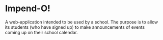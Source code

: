 # Impend-O!
A web-application intended to be used by a school. The purpose is to allow its students (who have signed up) to make announcements of events coming up on their school calendar.
